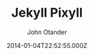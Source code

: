---
title: Jekyll Pixyll
github: https://github.com/johnotander/pixyll
demo: https://pixyll.com
author: John Otander
ssg:
  - Jekyll
cms:
  - No Cms
date: 2014-01-04T22:52:55.000Z
description: A simple, beautiful Jekyll theme that's mobile first
stale: false
disabled_reason: demo url not found
disabled: true
---